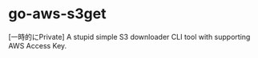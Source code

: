 # go-aws-s3get
[一時的にPrivate] A stupid simple S3 downloader CLI tool with supporting AWS Access Key. 
